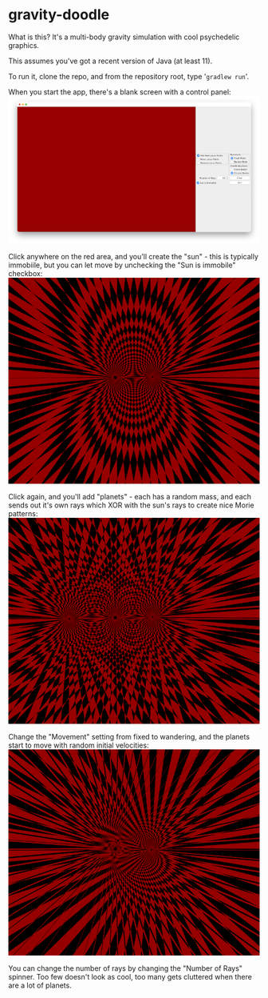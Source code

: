 # gravity-doodle
What is this?  It's a multi-body gravity simulation with cool psychedelic graphics.

This assumes you've got a recent version of Java (at least 11).

To run it, clone the repo, and from the repository root, type '`gradlew run`'.

When you start the app, there's a blank screen with a control panel:
![images/Screenshot_0.png](images/Screenshot_0.png)

Click anywhere on the red area, and you'll create the "sun" - this is typically immobiile, but you can let move by
unchecking the "Sun is immobile" checkbox:
![images/Screenshot_1.png](images/Screenshot_1.png)

Click again, and you'll add "planets" - each has a random mass, and each sends out it's own rays which XOR with the sun's rays to create nice Morie patterns:
![images/Screenshot_2.png](images/Screenshot_2.png)

Change the "Movement" setting from fixed to wandering, and the planets start to move with random initial velocities:
![images/Screenshot_3.png](images/Screenshot_3.png)

You can change the number of rays by changing the "Number of Rays" spinner.  Too few doesn't look as cool, too many gets cluttered 
when there are a lot of planets.